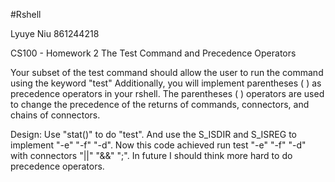 #Rshell

Lyuye Niu 861244218

CS100 - Homework 2
The Test Command and Precedence Operators

Your subset of the test command should allow the user to run the command using the keyword "test"
Additionally, you will implement parentheses ( ) as precedence operators in your rshell. The
parentheses ( ) operators are used to change the precedence of the returns of commands,
connectors, and chains of connectors.

Design:
Use "stat()" to do "test". And use the S_ISDIR and S_ISREG to implement "-e" "-f" "-d".
Now this code achieved run test "-e" "-f" "-d" with connectors "||" "&&" ";".
In future I should think more hard to do precedence operators.
